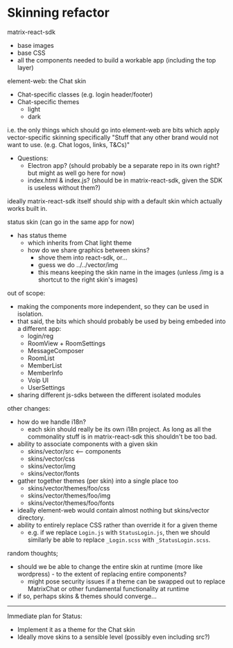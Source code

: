 # Skinning refactor

matrix-react-sdk

- base images
- base CSS
- all the components needed to build a workable app (including the top layer)

element-web: the Chat skin

- Chat-specific classes (e.g. login header/footer)
- Chat-specific themes
  - light
  - dark

i.e. the only things which should go into element-web are bits which apply vector-specific skinning
specifically "Stuff that any other brand would not want to use. (e.g. Chat logos, links, T&Cs)"

- Questions:
  - Electron app?  (should probably be a separate repo in its own right?  but might as well go here for now)
  - index.html & index.js?  (should be in matrix-react-sdk, given the SDK is useless without them?)

ideally matrix-react-sdk itself should ship with a default skin which actually works built in.

status skin (can go in the same app for now)

- has status theme
  - which inherits from Chat light theme
  - how do we share graphics between skins?
    - shove them into react-sdk, or...
    - guess we do ../../vector/img
    - this means keeping the skin name in the images (unless /img is a shortcut to the right skin's images)

out of scope:

- making the components more independent, so they can be used in isolation.
- that said, the bits which should probably be used by being embeded into a different app:
  - login/reg
  - RoomView + RoomSettings
  - MessageComposer
  - RoomList
  - MemberList
  - MemberInfo
  - Voip UI
  - UserSettings
- sharing different js-sdks between the different isolated modules

other changes:

- how do we handle i18n?
  - each skin should really be its own i18n project.  As long as all the commonality stuff is in matrix-react-sdk this shouldn't be too bad.
- ability to associate components with a given skin
  - skins/vector/src <-- components
  - skins/vector/css
  - skins/vector/img
  - skins/vector/fonts
- gather together themes (per skin) into a single place too
  - skins/vector/themes/foo/css
  - skins/vector/themes/foo/img
  - skins/vector/themes/foo/fonts
- ideally element-web would contain almost nothing but skins/vector directory.
- ability to entirely replace CSS rather than override it for a given theme
  - e.g. if we replace `Login.js` with `StatusLogin.js`, then we should similarly be able to replace `_Login.scss` with `_StatusLogin.scss`.

random thoughts;

- should we be able to change the entire skin at runtime (more like wordpress) - to the extent of replacing entire components?
  - might pose security issues if a theme can be swapped out to replace MatrixChat or other fundamental functionality at runtime
- if so, perhaps skins & themes should converge...

-----------------

Immediate plan for Status:

- Implement it as a theme for the Chat skin
- Ideally move skins to a sensible level (possibly even including src?)
